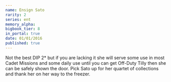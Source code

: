 ```yaml
---
name: Ensign Sato
rarity: 2
series: ent
memory_alpha:
bigbook_tier: 8
in_portal: true
date: 01/01/2016
published: true
---
```


Not the best DIP 2* but if you are lacking it she will serve some use in most Cadet Missions and some daily use until you can get Off-Duty Tilly then she can be safely shown the door. Pick Sato up for her quartet of collections and thank her on her way to the freezer.
